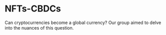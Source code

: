 # NFTs-CBDCs
Can cryptocurrencies become a global currency? Our group aimed to delve into the nuances of this question.

